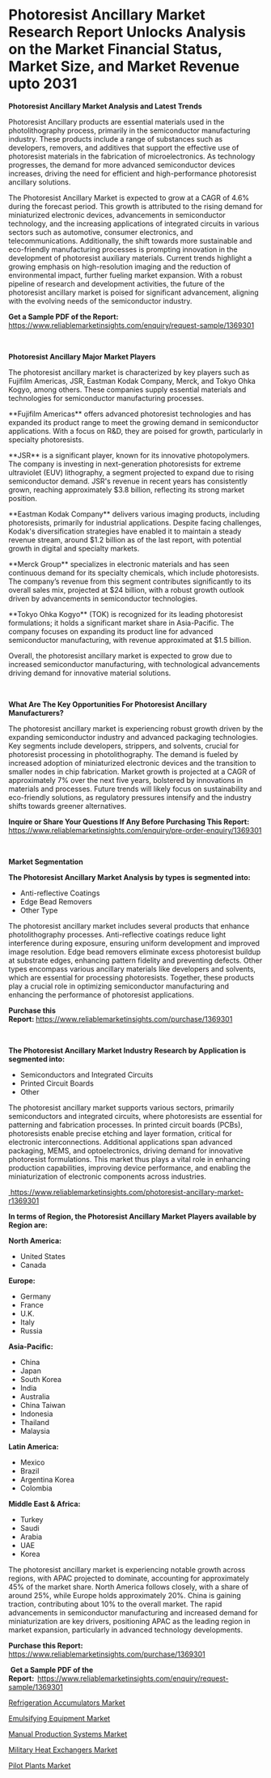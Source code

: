<p><h1>Photoresist Ancillary Market Research Report Unlocks Analysis on the Market Financial Status, Market Size, and Market Revenue upto 2031</h1></p><p><strong>Photoresist Ancillary Market Analysis and Latest Trends</strong></p>
<p><p>Photoresist Ancillary products are essential materials used in the photolithography process, primarily in the semiconductor manufacturing industry. These products include a range of substances such as developers, removers, and additives that support the effective use of photoresist materials in the fabrication of microelectronics. As technology progresses, the demand for more advanced semiconductor devices increases, driving the need for efficient and high-performance photoresist ancillary solutions.</p><p>The Photoresist Ancillary Market is expected to grow at a CAGR of 4.6% during the forecast period. This growth is attributed to the rising demand for miniaturized electronic devices, advancements in semiconductor technology, and the increasing applications of integrated circuits in various sectors such as automotive, consumer electronics, and telecommunications. Additionally, the shift towards more sustainable and eco-friendly manufacturing processes is prompting innovation in the development of photoresist auxiliary materials. Current trends highlight a growing emphasis on high-resolution imaging and the reduction of environmental impact, further fueling market expansion. With a robust pipeline of research and development activities, the future of the photoresist ancillary market is poised for significant advancement, aligning with the evolving needs of the semiconductor industry.</p></p>
<p><strong>Get a Sample PDF of the Report:&nbsp;</strong> <a href="https://www.reliablemarketinsights.com/enquiry/request-sample/1369301?utm_campaign=1937&utm_medium=2&utm_source=Github&utm_content=ia&utm_term=26122024&utm_id=photoresist-ancillary">https://www.reliablemarketinsights.com/enquiry/request-sample/1369301</a></p>
<p>&nbsp;</p>
<p><strong>Photoresist Ancillary Major Market Players</strong></p>
<p><p>The photoresist ancillary market is characterized by key players such as Fujifilm Americas, JSR, Eastman Kodak Company, Merck, and Tokyo Ohka Kogyo, among others. These companies supply essential materials and technologies for semiconductor manufacturing processes.</p><p>**Fujifilm Americas** offers advanced photoresist technologies and has expanded its product range to meet the growing demand in semiconductor applications. With a focus on R&D, they are poised for growth, particularly in specialty photoresists.</p><p>**JSR** is a significant player, known for its innovative photopolymers. The company is investing in next-generation photoresists for extreme ultraviolet (EUV) lithography, a segment projected to expand due to rising semiconductor demand. JSR's revenue in recent years has consistently grown, reaching approximately $3.8 billion, reflecting its strong market position.</p><p>**Eastman Kodak Company** delivers various imaging products, including photoresists, primarily for industrial applications. Despite facing challenges, Kodak's diversification strategies have enabled it to maintain a steady revenue stream, around $1.2 billion as of the last report, with potential growth in digital and specialty markets.</p><p>**Merck Group** specializes in electronic materials and has seen continuous demand for its specialty chemicals, which include photoresists. The company’s revenue from this segment contributes significantly to its overall sales mix, projected at $24 billion, with a robust growth outlook driven by advancements in semiconductor technologies.</p><p>**Tokyo Ohka Kogyo** (TOK) is recognized for its leading photoresist formulations; it holds a significant market share in Asia-Pacific. The company focuses on expanding its product line for advanced semiconductor manufacturing, with revenue approximated at $1.5 billion.</p><p>Overall, the photoresist ancillary market is expected to grow due to increased semiconductor manufacturing, with technological advancements driving demand for innovative material solutions.</p></p>
<p>&nbsp;</p>
<p><strong>What Are The Key Opportunities For Photoresist Ancillary Manufacturers?</strong></p>
<p><p>The photoresist ancillary market is experiencing robust growth driven by the expanding semiconductor industry and advanced packaging technologies. Key segments include developers, strippers, and solvents, crucial for photoresist processing in photolithography. The demand is fueled by increased adoption of miniaturized electronic devices and the transition to smaller nodes in chip fabrication. Market growth is projected at a CAGR of approximately 7% over the next five years, bolstered by innovations in materials and processes. Future trends will likely focus on sustainability and eco-friendly solutions, as regulatory pressures intensify and the industry shifts towards greener alternatives.</p></p>
<p><strong>Inquire or Share Your Questions If Any Before Purchasing This Report:</strong> <a href="https://www.reliablemarketinsights.com/enquiry/pre-order-enquiry/1369301?utm_campaign=1937&utm_medium=2&utm_source=Github&utm_content=ia&utm_term=26122024&utm_id=photoresist-ancillary">https://www.reliablemarketinsights.com/enquiry/pre-order-enquiry/1369301</a></p>
<p>&nbsp;</p>
<p><strong>Market Segmentation</strong></p>
<p><strong>The Photoresist Ancillary Market Analysis by types is segmented into:</strong></p>
<p><ul><li>Anti-reflective Coatings</li><li>Edge Bead Removers</li><li>Other Type</li></ul></p>
<p><p>The photoresist ancillary market includes several products that enhance photolithography processes. Anti-reflective coatings reduce light interference during exposure, ensuring uniform development and improved image resolution. Edge bead removers eliminate excess photoresist buildup at substrate edges, enhancing pattern fidelity and preventing defects. Other types encompass various ancillary materials like developers and solvents, which are essential for processing photoresists. Together, these products play a crucial role in optimizing semiconductor manufacturing and enhancing the performance of photoresist applications.</p></p>
<p><strong>Purchase this Report:&nbsp;</strong><a href="https://www.reliablemarketinsights.com/purchase/1369301?utm_campaign=1937&utm_medium=2&utm_source=Github&utm_content=ia&utm_term=26122024&utm_id=photoresist-ancillary">https://www.reliablemarketinsights.com/purchase/1369301</a></p>
<p>&nbsp;</p>
<p><strong>The Photoresist Ancillary Market Industry Research by Application is segmented into:</strong></p>
<p><ul><li>Semiconductors and Integrated Circuits</li><li>Printed Circuit Boards</li><li>Other</li></ul></p>
<p><p>The photoresist ancillary market supports various sectors, primarily semiconductors and integrated circuits, where photoresists are essential for patterning and fabrication processes. In printed circuit boards (PCBs), photoresists enable precise etching and layer formation, critical for electronic interconnections. Additional applications span advanced packaging, MEMS, and optoelectronics, driving demand for innovative photoresist formulations. This market thus plays a vital role in enhancing production capabilities, improving device performance, and enabling the miniaturization of electronic components across industries.</p></p>
<p><a href="https://www.reliablemarketinsights.com/photoresist-ancillary-market-r1369301?utm_campaign=1937&utm_medium=2&utm_source=Github&utm_content=ia&utm_term=26122024&utm_id=photoresist-ancillary">&nbsp;https://www.reliablemarketinsights.com/photoresist-ancillary-market-r1369301</a></p>
<p><strong>In terms of Region, the Photoresist Ancillary Market Players available by Region are:</strong></p>
<p>
    <p> <strong> North America: </strong>
        <ul>
            <li>United States</li>
            <li>Canada</li>
        </ul>
        </p> 
    <p> <strong> Europe: </strong>
        <ul>
            <li>Germany</li>
            <li>France</li>
            <li>U.K.</li>
            <li>Italy</li>
            <li>Russia</li>
        </ul>
        </p> 
    <p> <strong> Asia-Pacific: </strong>
        <ul>
            <li>China</li>
            <li>Japan</li>
            <li>South Korea</li>
            <li>India</li>
            <li>Australia</li>
            <li>China Taiwan</li>
            <li>Indonesia</li>
            <li>Thailand</li>
            <li>Malaysia</li>
        </ul>
        </p> 
    <p> <strong> Latin America: </strong>
        <ul>
            <li>Mexico</li>
            <li>Brazil</li>
            <li>Argentina Korea</li>
            <li>Colombia</li>
        </ul>
        </p> 
    <p> <strong> Middle East & Africa: </strong>
        <ul>
            <li>Turkey</li>
            <li>Saudi</li>
            <li>Arabia</li>
            <li>UAE</li>
            <li>Korea</li>
        </ul>
    </p>
    </p>
<p><p>The photoresist ancillary market is experiencing notable growth across regions, with APAC projected to dominate, accounting for approximately 45% of the market share. North America follows closely, with a share of around 25%, while Europe holds approximately 20%. China is gaining traction, contributing about 10% to the overall market. The rapid advancements in semiconductor manufacturing and increased demand for miniaturization are key drivers, positioning APAC as the leading region in market expansion, particularly in advanced technology developments.</p></p>
<p><strong>Purchase this Report: </strong><a href="https://www.reliablemarketinsights.com/purchase/1369301?utm_campaign=1937&utm_medium=2&utm_source=Github&utm_content=ia&utm_term=26122024&utm_id=photoresist-ancillary">https://www.reliablemarketinsights.com/purchase/1369301</a></p>
<p>&nbsp;<strong>Get a Sample PDF of the Report:&nbsp;&nbsp;</strong><a href="https://www.reliablemarketinsights.com/enquiry/request-sample/1369301?utm_campaign=1937&utm_medium=2&utm_source=Github&utm_content=ia&utm_term=26122024&utm_id=photoresist-ancillary">https://www.reliablemarketinsights.com/enquiry/request-sample/1369301</a></p>
<p><strong></strong></p>
<p><p><a href="https://www.linkedin.com/pulse/revenue-projections-refrigeration-accumulators-market-6-cagr-hedkf?utm_campaign=1937&utm_medium=2&utm_source=Github&utm_content=ia&utm_term=26122024&utm_id=photoresist-ancillary">Refrigeration Accumulators Market</a></p><p><a href="https://www.linkedin.com/pulse/emulsifying-equipment-market-overview-forecasted-119-cagr-utlaf?utm_campaign=1937&utm_medium=2&utm_source=Github&utm_content=ia&utm_term=26122024&utm_id=photoresist-ancillary">Emulsifying Equipment Market</a></p><p><a href="https://www.linkedin.com/pulse/manual-production-systems-market-characterized-rapid-growth-yfm1f?utm_campaign=1937&utm_medium=2&utm_source=Github&utm_content=ia&utm_term=26122024&utm_id=photoresist-ancillary">Manual Production Systems Market</a></p><p><a href="https://www.linkedin.com/pulse/competitive-intelligence-military-heat-exchangers-market-cquif?utm_campaign=1937&utm_medium=2&utm_source=Github&utm_content=ia&utm_term=26122024&utm_id=photoresist-ancillary">Military Heat Exchangers Market</a></p><p><a href="https://www.linkedin.com/pulse/examining-pilot-plants-market-growth-size-trends-using-cagr-12qjf?utm_campaign=1937&utm_medium=2&utm_source=Github&utm_content=ia&utm_term=26122024&utm_id=photoresist-ancillary">Pilot Plants Market</a></p></p>
